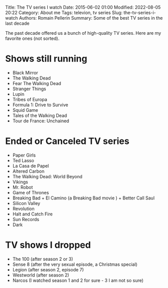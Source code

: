 Title: The TV series I watch
Date: 2015-06-02 01:00
Modified: 2022-08-05 20:22
Category: About me
Tags: televion, tv series
Slug: the-tv-series-i-watch
Authors: Romain Pellerin
Summary: Some of the best TV series in the last decade

The past decade offered us a bunch of high-quality TV series. Here are my favorite ones (not sorted).

# Shows still running

- Black Mirror
- The Walking Dead
- Fear The Walking Dead
- Stranger Things
- Lupin
- Tribes of Europa
- Formula 1: Drive to Survive
- Squid Game
- Tales of the Walking Dead
- Tour de France: Unchained

# Ended or Canceled TV series

- Paper Girls
- Ted Lasso
- La Casa de Papel
- Altered Carbon
- The Walking Dead: World Beyond
- Vikings
- Mr. Robot
- Game of Thrones
- Breaking Bad + El Camino (a Breaking Bad movie ) + Better Call Saul
- Silicon Valley
- Revolution
- Halt and Catch Fire
- Sun Records
- Dark

# TV shows I dropped

- The 100 (after season 2 or 3)
- Sense 8 (after the very sexual episode, a Christmas special)
- Legion (after season 2, episode 7)
- Westworld (after season 2)
- Narcos (I watched season 1 and 2 for sure - 3 I am not so sure)
